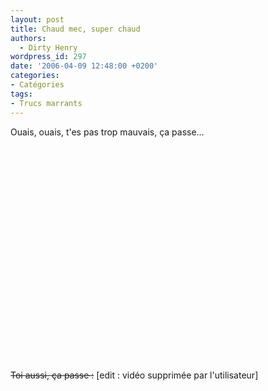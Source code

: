 ```yaml
---
layout: post
title: Chaud mec, super chaud
authors:
  - Dirty Henry
wordpress_id: 297
date: '2006-04-09 12:48:00 +0200'
categories:
- Catégories
tags:
- Trucs marrants
---
```

Ouais, ouais, t'es pas trop mauvais, ça passe…

<object width="425" height="344"><param name="movie" value="http://www.youtube.com/v/MCpWY20I6jk&hl=fr&fs=1&"></param><param name="allowFullScreen" value="true"></param><param name="allowscriptaccess" value="always"></param><embed src="http://www.youtube.com/v/MCpWY20I6jk&hl=fr&fs=1&" type="application/x-shockwave-flash" allowscriptaccess="always" allowfullscreen="true" width="425" height="344"></embed></object>

<strike>Toi aussi, ça passe :</strike> [edit : vidéo supprimée par l'utilisateur]
